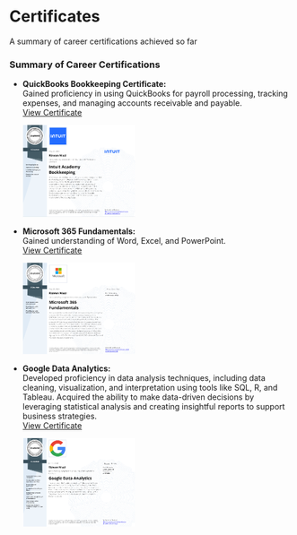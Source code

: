# Certificates
A summary of career certifications achieved so far

### Summary of Career Certifications

- **QuickBooks Bookkeeping Certificate:**  
  Gained proficiency in using QuickBooks for payroll processing, tracking expenses, and managing accounts receivable and payable.  
  [View Certificate](https://github.com/rizsocial/Certificates/blob/main/1.%20QuickBooks%20Bookkeeping.pdf)

  [<a href="https://github.com/rizsocial/Certificates/blob/main/Quickbooks.png" target="_blank"><img src="https://github.com/rizsocial/Certificates/raw/main/Quickbooks.png" width="200"></a>](https://github.com/rizsocial/Certificates/blob/main/Quickbooks.png)


- **Microsoft 365 Fundamentals:**  
  Gained understanding of Word, Excel, and PowerPoint.  
  [View Certificate](https://github.com/rizsocial/Certificates/blob/main/2.%20Microsoft%20365%20Fundamentals.pdf)

  [<a href="https://github.com/rizsocial/Certificates/blob/main/Microsoft%20365%20fundamentals.png" target="_blank"><img src="https://github.com/rizsocial/Certificates/raw/main/Microsoft%20365%20fundamentals.png" width="200"></a>](https://github.com/rizsocial/Certificates/blob/main/Microsoft%20365%20fundamentals.png)



- **Google Data Analytics:**  
  Developed proficiency in data analysis techniques, including data cleaning, visualization, and interpretation using tools like SQL, R, and Tableau. Acquired the ability to make data-driven decisions by leveraging statistical analysis and creating insightful reports to support business strategies.  
  [View Certificate](https://github.com/rizsocial/Certificates/blob/main/3.%20Google%20Data%20Analytics.pdf)

  [<a href="https://github.com/rizsocial/Certificates/blob/main/google%20data%20analytics.png" target="_blank"><img src="https://github.com/rizsocial/Certificates/raw/main/google%20data%20analytics.png" width="200"></a>](https://github.com/rizsocial/Certificates/blob/main/google%20data%20analytics.png)

